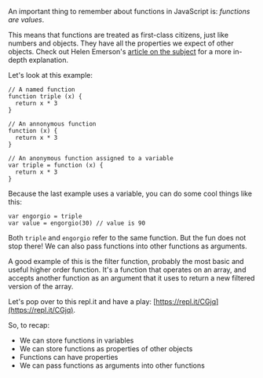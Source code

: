 An important thing to remember about functions in JavaScript is: *functions are values*.

This means that functions are treated as first-class citizens, just like numbers and objects. They have all the properties we expect of other objects. Check out Helen Emerson's [article on the subject](http://helephant.com/2008/08/19/functions-are-first-class-objects-in-javascript/) for a more in-depth explanation.

Let's look at this example:

```
// A named function
function triple (x) {
  return x * 3
}

// An annonymous function
function (x) {
  return x * 3
}

// An anonymous function assigned to a variable
var triple = function (x) {
  return x * 3
}
```

Because the last example uses a variable, you can do some cool things like this:

```
var engorgio = triple
var value = engorgio(30) // value is 90
```

Both `triple` and `engorgio` refer to the same function. But the fun does not stop there! We can also pass functions into other functions as arguments.

A good example of this is the filter function, probably the most basic and useful higher order function. It's a function that operates on an array, and accepts another function as an argument that it uses to return a new filtered version of the array.

Let's pop over to this repl.it and have a play: [https://repl.it/CGjq](https://repl.it/CGjq).

So, to recap:

  - We can store functions in variables
  - We can store functions as properties of other objects
  - Functions can have properties
  - We can pass functions as arguments into other functions

